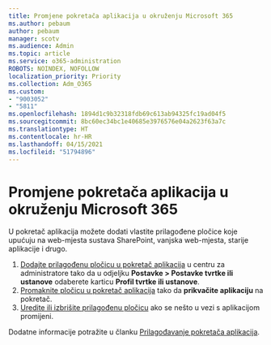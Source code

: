 ```yaml
---
title: Promjene pokretača aplikacija u okruženju Microsoft 365
ms.author: pebaum
author: pebaum
manager: scotv
ms.audience: Admin
ms.topic: article
ms.service: o365-administration
ROBOTS: NOINDEX, NOFOLLOW
localization_priority: Priority
ms.collection: Adm_O365
ms.custom:
- "9003052"
- "5811"
ms.openlocfilehash: 1894d1c9b32318fdb69c613ab94325fc19ad04f5
ms.sourcegitcommit: 8bc60ec34bc1e40685e3976576e04a2623f63a7c
ms.translationtype: HT
ms.contentlocale: hr-HR
ms.lasthandoff: 04/15/2021
ms.locfileid: "51794896"
---
```

# <a name="make-changes-to-the-microsoft-365-app-launcher"></a>Promjene pokretača aplikacija u okruženju Microsoft 365

U pokretač aplikacija možete dodati vlastite prilagođene pločice koje upućuju na web-mjesta sustava SharePoint, vanjska web-mjesta, starije aplikacije i drugo.

1. [Dodajte prilagođenu pločicu u pokretač aplikacija](https://docs.microsoft.com/microsoft-365/admin/manage/customize-the-app-launcher) u centru za administratore tako da u odjeljku **Postavke > Postavke tvrtke ili ustanove** odaberete karticu  **Profil tvrtke ili ustanove**.
2. [Promaknite pločicu u pokretač aplikacija](https://docs.microsoft.com/microsoft-365/admin/manage/customize-the-app-launcher#promote-the-tile-to-app-launcher) tako da **prikvačite aplikaciju** na pokretač.
3. [Uredite ili izbrišite prilagođenu pločicu](https://docs.microsoft.com/microsoft-365/admin/manage/customize-the-app-launcher#edit-or-delete-a-custom-tile) ako se nešto u vezi s aplikacijom promijeni.

Dodatne informacije potražite u članku [Prilagođavanje pokretača aplikacija](https://docs.microsoft.com/microsoft-365/admin/manage/customize-the-app-launcher).
